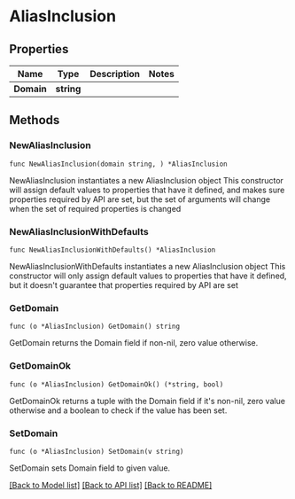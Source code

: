 # AliasInclusion

## Properties

Name | Type | Description | Notes
------------ | ------------- | ------------- | -------------
**Domain** | **string** |  | 

## Methods

### NewAliasInclusion

`func NewAliasInclusion(domain string, ) *AliasInclusion`

NewAliasInclusion instantiates a new AliasInclusion object
This constructor will assign default values to properties that have it defined,
and makes sure properties required by API are set, but the set of arguments
will change when the set of required properties is changed

### NewAliasInclusionWithDefaults

`func NewAliasInclusionWithDefaults() *AliasInclusion`

NewAliasInclusionWithDefaults instantiates a new AliasInclusion object
This constructor will only assign default values to properties that have it defined,
but it doesn't guarantee that properties required by API are set

### GetDomain

`func (o *AliasInclusion) GetDomain() string`

GetDomain returns the Domain field if non-nil, zero value otherwise.

### GetDomainOk

`func (o *AliasInclusion) GetDomainOk() (*string, bool)`

GetDomainOk returns a tuple with the Domain field if it's non-nil, zero value otherwise
and a boolean to check if the value has been set.

### SetDomain

`func (o *AliasInclusion) SetDomain(v string)`

SetDomain sets Domain field to given value.



[[Back to Model list]](../README.md#documentation-for-models) [[Back to API list]](../README.md#documentation-for-api-endpoints) [[Back to README]](../README.md)


